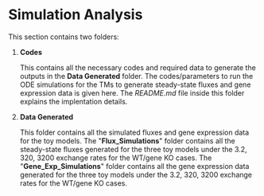 # Simulation Analysis

This section contains two folders:
1) **Codes**
   
   This contains all the necessary codes and required data to generate the outputs in the **Data Generated** folder. The codes/parameters to run the ODE simulations for the TMs to generate steady-state fluxes and gene expression data is given here. The *README.md* file inside this folder explains the implentation details.
3) **Data Generated**
   
   This folder contains all the simulated fluxes and gene expression data for the toy models. The "**Flux_Simulations**" folder contains all the steady-state fluxes generated for the three toy models under the 3.2, 320, 3200 exchange rates for the WT/gene KO cases. The "**Gene_Exp_Simulations**" folder contains all the gene expression data generated for the three toy models under the 3.2, 320, 3200 exchange rates for the WT/gene KO cases.

